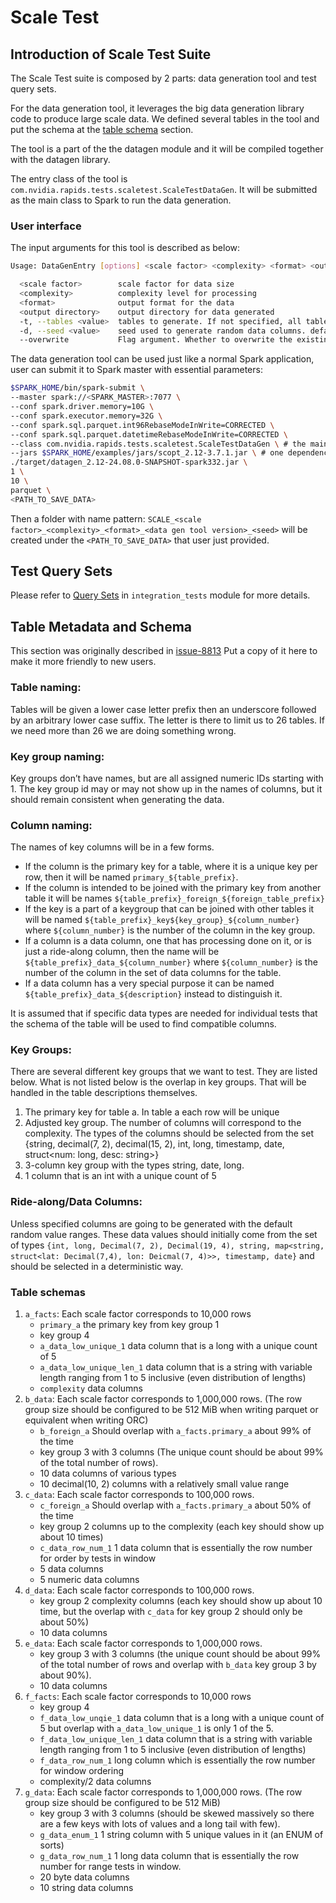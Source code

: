 # Scale Test

## Introduction of Scale Test Suite

The Scale Test suite is composed by 2 parts: data generation tool and test query
sets.

For the data generation tool, it leverages the big data generation library code
to produce large scale data. We defined several tables in the tool and put the schema
at the [table schema](#table-schema) section.

The tool is a part of the the datagen module and it will be compiled together with
the datagen library.

The entry class of the tool is `com.nvidia.rapids.tests.scaletest.ScaleTestDataGen`.
It will be submitted as the main class to Spark to run the data generation.

### User interface

The input arguments for this tool is described as below:

```bash
Usage: DataGenEntry [options] <scale factor> <complexity> <format> <output directory>

  <scale factor>        scale factor for data size
  <complexity>          complexity level for processing
  <format>              output format for the data
  <output directory>    output directory for data generated
  -t, --tables <value>  tables to generate. If not specified, all tables will be generated
  -d, --seed <value>    seed used to generate random data columns. default is 41 if not specified
  --overwrite           Flag argument. Whether to overwrite the existing data in the path.

```

The data generation tool can be used just like a normal Spark application, user
can submit it to Spark master with essential parameters:

```bash
$SPARK_HOME/bin/spark-submit \
--master spark://<SPARK_MASTER>:7077 \
--conf spark.driver.memory=10G \
--conf spark.executor.memory=32G \
--conf spark.sql.parquet.int96RebaseModeInWrite=CORRECTED \
--conf spark.sql.parquet.datetimeRebaseModeInWrite=CORRECTED \
--class com.nvidia.rapids.tests.scaletest.ScaleTestDataGen \ # the main class
--jars $SPARK_HOME/examples/jars/scopt_2.12-3.7.1.jar \ # one dependency jar just shipped with Spark under $SPARK_HOME
./target/datagen_2.12-24.08.0-SNAPSHOT-spark332.jar \
1 \
10 \
parquet \
<PATH_TO_SAVE_DATA>
```

Then a folder with name pattern: `SCALE_<scale factor>_<complexity>_<format>_<data gen tool version>_<seed>`
will be created under the `<PATH_TO_SAVE_DATA>` that user just provided.

## Test Query Sets
Please refer to [Query Sets](../integration_tests/ScaleTest.md#query-sets) in `integration_tests` module for more details.

## Table Metadata and Schema

This section was originally described in [issue-8813](https://github.com/NVIDIA/spark-rapids/issues/8813#issue-1822958165)
Put a copy of it here to make it more friendly to new users.

### Table naming:

Tables will be given a lower case letter prefix then an underscore followed by an arbitrary lower case suffix. The letter is there to limit us to 26 tables. If we need more than 26 we are doing something wrong.

### Key group naming:

Key groups don’t have names, but are all assigned numeric IDs starting with 1. The key group id may or may not show up in the names of columns, but it should remain consistent when generating the data.

### Column naming:

The names of key columns will be in a few forms. 
   * If the column is the primary key for a table, where it is a unique key per row, then it will be named `primary_${table_prefix}`.
   * If the column is intended to be joined with the primary key from another table it will be names `${table_prefix}_foreign_${foreign_table_prefix}`
   * If the key is a part of a keygroup that can be joined with other tables it will be named `${table_prefix}_key${key_group}_${column_number}` where `${column_number}` is the number of the column in the key group.
   * If a column is a data column, one that has processing done on it, or is just a ride-along column, then the name will be `${table_prefix}_data_${column_number}` where `${column_number}` is the number of the column in the set of data columns for the table.
   * If a data column has a very special purpose it can be named `${table_prefix}_data_${description}` instead to distinguish it.

It is assumed that if specific data types are needed for individual tests that the schema of the table will be used to find compatible columns.

### Key Groups:

There are several different key groups that we want to test. They are listed below. What is not listed below is the overlap in key groups. That will be handled in the table descriptions themselves.
   1. The primary key for table a. In table a each row will be unique
   2. Adjusted key group. The number of columns will correspond to the complexity. The types of the columns should be selected from the set {string, decimal(7, 2), decimal(15, 2), int, long, timestamp, date, struct<num: long, desc: string>}
   3. 3-column key group with the types string, date, long.
   4. 1 column that is an int with a unique count of 5

### Ride-along/Data Columns:

Unless specified columns are going to be generated with the default random value ranges. These data values should initially come from the set of types `{int, long, Decimal(7, 2), Decimal(19, 4), string, map<string, struct<lat: Decimal(7,4), lon: Deicmal(7, 4)>>, timestamp, date}` and should be selected in a deterministic way.

### Table schemas

  1. `a_facts`: Each scale factor corresponds to 10,000 rows
      * `primary_a` the primary key from key group 1
      * key group 4
      * `a_data_low_unique_1` data column that is a long with a unique count of 5
      * `a_data_low_unique_len_1` data column that is a string with variable length ranging from 1 to 5 inclusive (even distribution of lengths)
      * `complexity` data columns
   2. `b_data`: Each scale factor corresponds to 1,000,000 rows. (The row group size should be configured to be 512 MiB when writing parquet or equivalent when writing ORC)
      * `b_foreign_a` Should overlap with `a_facts.primary_a` about 99% of the time
      * key group 3 with 3 columns (The unique count should be about 99% of the total number of rows).
      * 10 data columns of various types
      * 10 decimal(10, 2) columns with a relatively small value range
  3. `c_data`: Each scale factor corresponds to 100,000 rows.
      * `c_foreign_a` Should overlap with `a_facts.primary_a` about 50% of the time
      * key group 2 columns up to the complexity (each key should show up about 10 times)
      * `c_data_row_num_1` 1 data column that is essentially the row number for order by tests in window
      * 5 data columns
      * 5 numeric data columns
   4. `d_data`: Each scale factor corresponds to 100,000 rows.
      * key group 2 complexity columns (each key should show up about 10 time, but the overlap with `c_data` for key group 2 should only be about 50%)
      * 10 data columns
   5. `e_data`: Each scale factor corresponds to 1,000,000 rows.
      * key group 3 with 3 columns (the unique count should be about 99% of the total number of rows and overlap with `b_data` key group 3 by about 90%).
      * 10 data columns
   6. `f_facts`: Each scale factor corresponds to 10,000 rows
      * key group 4
      * `f_data_low_unqie_1` data column that is a long with a unique count of 5 but overlap with `a_data_low_unique_1` is only 1 of the 5.
      * `f_data_low_unique_len_1` data column that is a string with variable length ranging from 1 to 5 inclusive (even distribution of lengths)
      * `f_data_row_num_1` long column which is essentially the row number for window ordering
      * complexity/2 data columns
   7. `g_data`: Each scale factor corresponds to 1,000,000 rows. (The row group size should be configured to be 512 MiB)
      * key group 3 with 3 columns (should be skewed massively so there are a few keys with lots of values and a long tail with few).
      * `g_data_enum_1` 1 string column with 5 unique values in it (an ENUM of sorts)
      * `g_data_row_num_1` 1 long data column that is essentially the row number for range tests in window.
      * 20 byte data columns
      * 10 string data columns
